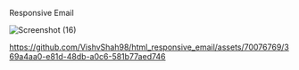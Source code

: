 Responsive Email

![Screenshot (16)](https://github.com/VishvShah98/html_responsive_email/assets/70076769/c191809a-ec54-4569-adb7-67e643ec9513)


https://github.com/VishvShah98/html_responsive_email/assets/70076769/369a4aa0-e81d-48db-a0c6-581b77aed746

